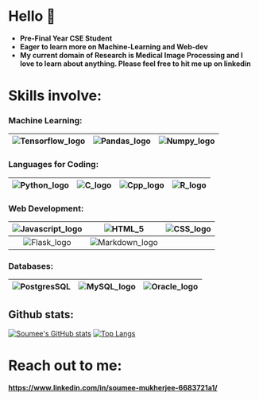 [Tensorflow_logo]:https://camo.githubusercontent.com/4058e4719e56be216f2464f47def2f62540a0775acfde94a782f4e1aa9607db7/68747470733a2f2f696d672e736869656c64732e696f2f62616467652f54656e736f72466c6f772532302d2532334646364630302e7376673f267374796c653d666f722d7468652d6261646765266c6f676f3d54656e736f72466c6f77266c6f676f436f6c6f723d7768697465

[Pandas_logo]:https://camo.githubusercontent.com/c7b7cc7ee69f29e63d868190f2c26df123e4a5cdd2b87c7da409397bfd64020c/68747470733a2f2f696d672e736869656c64732e696f2f62616467652f70616e6461732532302d2532333135303435382e7376673f267374796c653d666f722d7468652d6261646765266c6f676f3d70616e646173266c6f676f436f6c6f723d7768697465

[Numpy_logo]:https://camo.githubusercontent.com/98fb748d78c124f0aad277f2f162b0cb4fdb1c3b8f69293bb363ebf44ad557cf/68747470733a2f2f696d672e736869656c64732e696f2f62616467652f6e756d70792532302d2532333031333234332e7376673f267374796c653d666f722d7468652d6261646765266c6f676f3d6e756d7079266c6f676f436f6c6f723d7768697465    

[Python_logo]:https://img.shields.io/badge/Python-3776AB?style=for-the-badge&logo=python&logoColor=white

[C_logo]:https://img.shields.io/badge/C-00599C?style=for-the-badge&logo=c&logoColor=white

[Cpp_logo]:https://img.shields.io/badge/C%2B%2B-00599C?style=for-the-badge&logo=c%2B%2B&logoColor=white

[R_logo]:https://img.shields.io/badge/R-276DC3?style=for-the-badge&logo=r&logoColor=white

[Javascript_logo]:https://img.shields.io/badge/JavaScript-F7DF1E?style=for-the-badge&logo=javascript&logoColor=black

[HTML_5]:https://img.shields.io/badge/HTML5-E34F26?style=for-the-badge&logo=html5&logoColor=white

[CSS_logo]:https://img.shields.io/badge/CSS-239120?&style=for-the-badge&logo=css3&logoColor=white

[Flask_logo]:https://img.shields.io/badge/Flask-000000?style=for-the-badge&logo=flask&logoColor=white

[Markdown_logo]:https://img.shields.io/badge/Markdown-000000?style=for-the-badge&logo=markdown&logoColor=white

[PostgresSQL]:https://img.shields.io/badge/PostgreSQL-316192?style=for-the-badge&logo=postgresql&logoColor=white

[MySQl_logo]:https://user-images.githubusercontent.com/52605586/124901352-8ff84880-dfff-11eb-9c42-fcc089908f9a.png

[Oracle_logo]:https://user-images.githubusercontent.com/52605586/124901526-b7e7ac00-dfff-11eb-8917-566f99b4c37c.png


# Hello 👋

* **Pre-Final Year CSE Student**
* **Eager to learn more on Machine-Learning and Web-dev**
* **My current domain of Research is Medical Image Processing and I love to learn about anything. Please feel free to hit me up on linkedin**


# Skills involve:
### Machine Learning:

| ![Tensorflow_logo] | ![Pandas_logo]  | ![Numpy_logo] |
| :-----------:      | :-----:         |   :-------: |

###  Languages for Coding:

| ![Python_logo]  |  ![C_logo]   |   ![Cpp_logo] |  ![R_logo]  |
| :-----: | :-------:| :-----:|  :-----:|

### Web Development:

| ![Javascript_logo] | ![HTML_5] |  ![CSS_logo] 
| :---: | :---: | :---: |
|  ![Flask_logo]     |  ![Markdown_logo] |
### Databases:

| ![PostgresSQL] | ![MySQL_logo] | ![Oracle_logo] |
| :---:| :---:| :---:|

## Github stats:
[![Soumee's GitHub stats](https://github-readme-stats.vercel.app/api?username=SOUMEE2000&theme=radical&show_icons=true&count_private=true)](https://github.com/anuraghazra/github-readme-stats)
[![Top Langs](https://github-readme-stats.vercel.app/api/top-langs/?username=SOUMEE2000&show_icons=true&layout=compact&theme=radical)](https://github.com/anuraghazra/github-readme-stats)
# Reach out to me:
**https://www.linkedin.com/in/soumee-mukherjee-6683721a1/**
